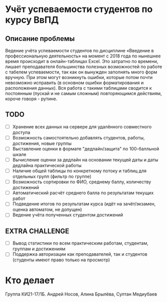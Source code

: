 # Учёт успеваемости студентов по курсу ВвПД

## Описание проблемы
Ведение учёта успеваемости студентов по дисциплине «Введение в профессиональную деятельность» на момент c
2018 года по нынешнее время происходит в онлайн-таблицах Excel. Это затратно по времени, лишает преподавателя
большинства полезных возможностей по работе с табелем успеваемости, так как он вынужден заполнять много
форм вручную. При этом могут возникнуть ошибки, которые потом почти невозможно исправить (в основном
ошибки форматирования и расположения данных). Вся работа с такими таблицами сводится к постоянным (пускай
и не самым сложным) повторяющимся действиям, короче говоря - рутине.

## TODO
- [ ] Хранение всех данных на сервере для удалённого совместного доступа
- [ ] Возможность самостоятельно добавлять студентов, работы, достижения, новые группы
- [ ] Выставление оценки в формате "дедлайн/защита" по 100-балльной шкале
- [ ] Вычисление оценки за дедлайн на основании текущей даты и даты дедлайна практической работы
- [ ] Наличие общей таблицы по конкретному потоку и таблиц для отдельных групп (фильтр по группе)
- [ ] Возможность сортировки по ФИО, среднему баллу, количеству достижений
- [ ] Автоматический расчёт среднего балла по результатам текущих работ
- [ ] Подведение итогов по результатам курса (идёт на зачёт/экзамен, оценка автоматом, не допущен)
- [ ] Ведение учёта полученных студентом достижений

## EXTRA CHALLENGE
- [ ] Вывод статистики по всем практическим работам, студентам, группам и достижениям
- [ ] Поддержка авторизации как преподавателей, так и студентов (студенты имеют право только на просмотр)

# Кто делает
Группа КИ21-17/1Б.
Андрей Носов, Алина Брылёва, Султан Медиубаев
